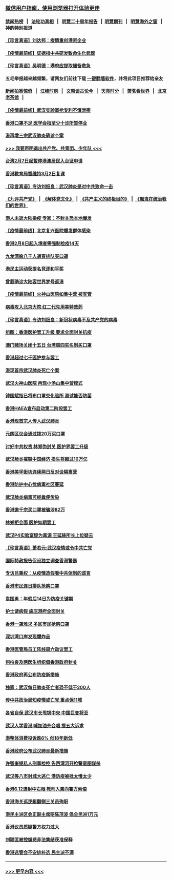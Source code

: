 ### [微信用户指南，使用浏览器打开体验更佳](https://github.com/gfw-breaker/banned-news1/blob/master/indexes/wechat-guide.md?t=0)
#### [禁闻热榜](热点新闻.md?t=0)  &nbsp;&nbsp;|&nbsp;&nbsp; [法轮功真相](https://github.com/gfw-breaker/truth/blob/master/README.md?t=0) &nbsp;&nbsp;|&nbsp;&nbsp; [明慧二十周年报告](https://github.com/gfw-breaker/mh-reports/blob/master/README.md?t=0) &nbsp;&nbsp;|&nbsp;&nbsp;[明慧期刊](https://github.com/gfw-breaker/mh-qikan) &nbsp;&nbsp;|&nbsp;&nbsp; [明慧海外之窗](https://github.com/gfw-breaker/mh-news/blob/master/README.md?t=0) &nbsp;&nbsp;|&nbsp;&nbsp; [神韵特别报道](https://github.com/gfw-breaker/mh-news/blob/master/shenyun.md?t=0)
#### [【珍言真语】刘达邦：疫情重创港资企业](../pages/nsc415/n11854274.md?t=02090801) 
#### [【疫情最前线】证据指中共研发致命生化武器](../pages/nsc415/n11853087.md?t=02090801) 
#### [【珍言真语】吴明德：港府应提取储备救急](../pages/nsc415/n11852734.md?t=02090801) 
#### 五毛举报越来越频繁，请网友们前往下载 [一键翻墙软件](https://github.com/gfw-breaker/ssr-accounts)，并将此项目推荐给亲友
#### [新闻拍案惊奇](https://github.com/gfw-breaker/banned-news1/blob/master/pages/link4.md) &nbsp;&nbsp;|&nbsp;&nbsp; [江峰时刻](https://github.com/gfw-breaker/banned-news1/blob/master/pages/link4.md) &nbsp;&nbsp;|&nbsp;&nbsp; [文昭谈古论今](https://github.com/gfw-breaker/banned-news1/blob/master/pages/link4.md) &nbsp;&nbsp;|&nbsp;&nbsp; [天亮时分](https://github.com/gfw-breaker/banned-news1/blob/master/pages/link4.md) &nbsp;&nbsp;|&nbsp;&nbsp; [萧茗看世界](https://github.com/gfw-breaker/banned-news1/blob/master/pages/link4.md) &nbsp;&nbsp;|&nbsp;&nbsp; [北京老茶馆](https://github.com/gfw-breaker/banned-news1/blob/master/pages/link4.md) &nbsp;&nbsp;|&nbsp;&nbsp; 
#### [【疫情最前线】武汉实验室抢专利不慎泄密](../pages/nsc415/n11850310.md?t=02090801) 
#### [香港口罩不足 医学会指至少十诊所暂停业](../pages/nsc415/n11850301.md?t=02090801) 
#### [港再增三宗武汉肺炎确诊个案](../pages/nsc415/n11850328.md?t=02090801) 
#### [>>> 我要声明退出共产党、共青团、少年队 <<<](https://github.com/begood0513/goodnews/blob/master/quit/letter.md) 
#### [台湾2月7日起暂停港澳居民入台证申请](../pages/nsc415/n11850304.md?t=02090801) 
#### [香港教育局暂维持3月2日复课](../pages/nsc415/n11850260.md?t=02090801) 
#### [【珍言真语】专访刘细良：武汉肺炎是对中共致命一击](../pages/nsc415/n11849934.md?t=02090801) 
#### [《九评共产党》](https://github.com/begood0513/9ping.md/blob/master/README.md) &nbsp;|&nbsp; [《解体党文化》](../../../../jtdwh.md/blob/master/README.md)  &nbsp;|&nbsp; [《共产主义的终极目的》](../../../../gczydzjmd.md/blob/master/README.md) &nbsp;|&nbsp; [《魔鬼在统治我们的世界》](../../../../mgztzwmdsj.md/blob/master/README.md) 
#### [港人未返大陆染疫 专家：不封关恐本地爆发](../pages/nsc415/n11848021.md?t=02090801) 
#### [【疫情最前线】北京复兴医院爆发群体感染](../pages/nsc415/n11847626.md?t=02090801) 
#### [香港2月8日起入境者需强制检疫14天](../pages/nsc415/n11847658.md?t=02090801) 
#### [九龙湾逾八千人通宵排队买口罩](../pages/nsc415/n11847647.md?t=02090801) 
#### [港民主运动获提名竞逐和平奖](../pages/nsc415/n11847633.md?t=02090801) 
#### [曾载确诊大陆客世界梦号返港](../pages/nsc415/n11847608.md?t=02090801) 
#### [【疫情最前线】火神山医院如集中营 被军管](../pages/nsc415/n11847524.md?t=02090801) 
#### [病毒攻入北京大院 红二代先用美特效药](../pages/nsc415/n11847427.md?t=02090801) 
#### [【珍言真语】专访刘细良：新冠状病毒不及共产党的病毒](../pages/nsc415/n11847164.md?t=02090801) 
#### [组图：香港医护罢工升级 要求全面封关抗疫](../pages/nsc415/n11844107.md?t=02090801) 
#### [澳门赌场关闭十五日 台湾周四实名制买口罩](../pages/nsc415/n11845083.md?t=02090801) 
#### [香港超过七千医护参与罢工](../pages/nsc415/n11845051.md?t=02090801) 
#### [港现首宗武汉肺炎死亡个案](../pages/nsc415/n11844998.md?t=02090801) 
#### [武汉火神山医院 再现小汤山集中营模式](../pages/nsc415/n11844763.md?t=02090801) 
#### [钟国斌指已将布口罩交化验所 测试能否防菌](../pages/nsc415/n11842783.md?t=02090801) 
#### [香港HAEA宣布启动第二阶段罢工](../pages/nsc415/n11842723.md?t=02090801) 
#### [香港现首宗人传人武汉肺炎](../pages/nsc415/n11842766.md?t=02090801) 
#### [元朗区议会通过拨20万买口罩](../pages/nsc415/n11842754.md?t=02090801) 
#### [讨好中共权贵 林郑伪封关 医护界罢工升级](../pages/nsc415/n11842359.md?t=02090801) 
#### [武汉肺炎摧毁中国经济 损失将超过16万亿](../pages/nsc415/n11839723.md?t=02090801) 
#### [香港美孚街坊连续两日反对设隔离营](../pages/nsc415/n11839962.md?t=02090801) 
#### [香港防护中心忧病毒社区蔓延](../pages/nsc415/n11839933.md?t=02090801) 
#### [武汉肺炎病毒可经粪便传染](../pages/nsc415/n11839939.md?t=02090801) 
#### [香港逾千宗买口罩被骗涉82万](../pages/nsc415/n11839914.md?t=02090801) 
#### [林郑拒会面 医护如期罢工](../pages/nsc415/n11839892.md?t=02090801) 
#### [武汉P4实验室疑为毒源 王延轶所长上位疑云](../pages/nsc415/n11835543.md?t=02090801) 
#### [【珍言真语】萧若元:武汉疫情或令中共亡党](../pages/nsc415/n11829394.md?t=02090801) 
#### [国际特赦报告促设独立调查香港警暴](../pages/nsc415/n11833845.md?t=02090801) 
#### [专访吕秉权：从疫情造假看中共体制的谎言](../pages/nsc415/n11833813.md?t=02090801) 
#### [香港市民连日排队抢购口罩](../pages/nsc415/n11833794.md?t=02090801) 
#### [袁国勇：年假后14日为防疫关键期](../pages/nsc415/n11831088.md?t=02090801) 
#### [护士请病假 施压港府全面封关](../pages/nsc415/n11831030.md?t=02090801) 
#### [香港一罩难求 多区市民抢购口罩](../pages/nsc415/n11831002.md?t=02090801) 
#### [深圳湾口岸发现爆炸品](../pages/nsc415/n11828802.md?t=02090801) 
#### [香港医管局员工阵线周六动议罢工](../pages/nsc415/n11828762.md?t=02090801) 
#### [何柏良及两医生组织倡香港政府封关](../pages/nsc415/n11828749.md?t=02090801) 
#### [香港政府再公布防疫新措施](../pages/nsc415/n11828716.md?t=02090801) 
#### [独家：武汉每日肺炎死亡者恐不低于200人](../pages/nsc415/n11828240.md?t=02090801) 
#### [传中共政治局知疫情或亡党 重点保11城](../pages/nsc415/n11828145.md?t=02090801) 
#### [各省自保 武汉市长甩锅中央 中国巨变将至](../pages/nsc415/n11828021.md?t=02090801) 
#### [武汉人学香港 喊加油齐合唱 提五大诉求](../pages/nsc415/n11827046.md?t=02090801) 
#### [港整体消费投诉跌6% 创18年新低](../pages/nsc415/n11817280.md?t=02090801) 
#### [香港政府公布武汉肺炎最新措施](../pages/nsc415/n11817152.md?t=02090801) 
#### [许智峯提私人刑事检控 告西湾河开枪警意图谋杀](../pages/nsc415/n11817132.md?t=02090801) 
#### [武汉等八市封城大逃亡 港防疫被批太慢太少](../pages/nsc415/n11817058.md?t=02090801) 
#### [香港6.12遭射中右眼 教师入禀向警方索偿](../pages/nsc415/n11814678.md?t=02090801) 
#### [香港海关巡逻艇翻侧三关员殉职](../pages/nsc415/n11814604.md?t=02090801) 
#### [港民主派区会正副主席晤陈茂波 倡全民派1万元](../pages/nsc415/n11814582.md?t=02090801) 
#### [香港议员质疑警方权力过大](../pages/nsc415/n11814560.md?t=02090801) 
#### [刘颕匡被控煽惑非法集结获准保释](../pages/nsc415/n11811727.md?t=02090801) 
#### [香港选管会不安排补选 民主派不满](../pages/nsc415/n11811691.md?t=02090801) 

----
#### [ >>> 更早内容 <<< ](../indexes/nsc415-earlier.md)
